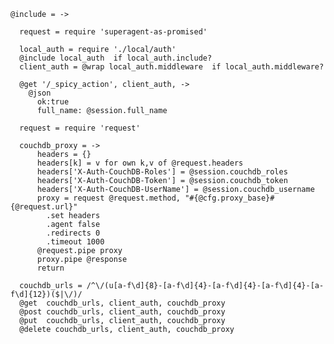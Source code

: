     @include = ->

      request = require 'superagent-as-promised'

      local_auth = require './local/auth'
      @include local_auth  if local_auth.include?
      client_auth = @wrap local_auth.middleware  if local_auth.middleware?

      @get '/_spicy_action', client_auth, ->
        @json
          ok:true
          full_name: @session.full_name

      request = require 'request'

      couchdb_proxy = ->
          headers = {}
          headers[k] = v for own k,v of @request.headers
          headers['X-Auth-CouchDB-Roles'] = @session.couchdb_roles
          headers['X-Auth-CouchDB-Token'] = @session.couchdb_token
          headers['X-Auth-CouchDB-UserName'] = @session.couchdb_username
          proxy = request @request.method, "#{@cfg.proxy_base}#{@request.url}"
            .set headers
            .agent false
            .redirects 0
            .timeout 1000
          @request.pipe proxy
          proxy.pipe @response
          return

      couchdb_urls = /^\/(u[a-f\d]{8}-[a-f\d]{4}-[a-f\d]{4}-[a-f\d]{4}-[a-f\d]{12})($|\/)/
      @get  couchdb_urls, client_auth, couchdb_proxy
      @post couchdb_urls, client_auth, couchdb_proxy
      @put  couchdb_urls, client_auth, couchdb_proxy
      @delete couchdb_urls, client_auth, couchdb_proxy
